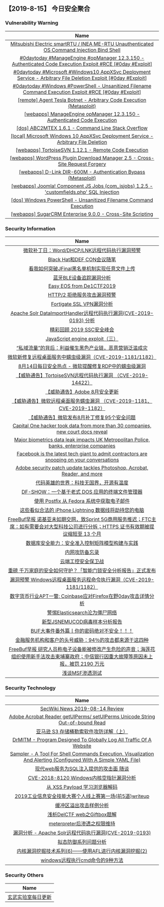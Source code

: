 
 ##   【2019-8-15】 今日安全聚合


###  						       							Vulnerability Warning

|                             Name                             |
| :----------------------------------------------------------: |
|[Mitsubishi Electric smartRTU / INEA ME-RTU Unauthenticated OS Command Injection Bind Shell](https://cxsecurity.com/issue/WLB-2019080056)|
|[#0daytoday #ManageEngine #opManager 12.3.150 - Authenticated Code Execution Exploit #RCE [#0day #Exploit]](http://0day.today/exploits/33118)|
|[#0daytoday #Microsoft #Windows10 AppXSvc Deployment Service - Arbitrary File Deletion Exploit [#0day #Exploit]](http://0day.today/exploits/33117)|
|[#0daytoday #Windows #PowerShell - Unsanitized Filename Command Execution Exploit #RCE [#0day #Exploit]](http://0day.today/exploits/33116)|
|[[remote] Agent Tesla Botnet - Arbitrary Code Execution (Metasploit)](https://www.exploit-db.com/exploits/47256)|
|[[webapps] ManageEngine opManager 12.3.150 - Authenticated Code Execution](https://www.exploit-db.com/exploits/47255)|
|[[dos] ABC2MTEX 1.6.1 - Command Line Stack Overflow](https://www.exploit-db.com/exploits/47254)|
|[[local] Microsoft Windows 10 AppXSvc Deployment Service - Arbitrary File Deletion](https://www.exploit-db.com/exploits/47253)|
|[[webapps] TortoiseSVN 1.12.1 - Remote Code Execution](https://www.exploit-db.com/exploits/47252)|
|[[webapps] WordPress Plugin Download Manager 2.5 - Cross-Site Request Forgery](https://www.exploit-db.com/exploits/47251)|
|[[webapps] D-Link DIR-600M - Authentication Bypass (Metasploit)](https://www.exploit-db.com/exploits/47250)|
|[[webapps] Joomla! Component JS Jobs (com_jsjobs) 1.2.5 - 'customfields.php' SQL Injection](https://www.exploit-db.com/exploits/47249)|
|[[dos] Windows PowerShell - Unsanitized Filename Command Execution](https://www.exploit-db.com/exploits/47248)|
|[[webapps] SugarCRM Enterprise 9.0.0 - Cross-Site Scripting](https://www.exploit-db.com/exploits/47247)|

### 						        							Security Information
|                             Name                                    |
| :----------------------------------------------------------: |
|[微软补丁日：Word/DHCP/LNK远程代码执行漏洞预警](https://www.anquanke.com/post/id/184217)|
|[Black Hat和DEF CON会议随笔](https://www.anquanke.com/post/id/184191)|
|[看我如何突破JFinal黑名单机制实现任意文件上传](https://www.anquanke.com/post/id/184203)|
|[蓝牙BLE设备追踪漏洞分析](https://www.anquanke.com/post/id/184194)|
|[Easy EOS from De1CTF2019](https://www.anquanke.com/post/id/183848)|
|[HTTP/2 拒绝服务攻击漏洞预警](https://www.anquanke.com/post/id/184181)|
|[Fortigate SSL VPN漏洞分析](https://www.anquanke.com/post/id/184097)|
|[Apache Solr DataImportHandler远程代码执行漏洞(CVE-2019-0193) 分析](https://www.anquanke.com/post/id/184151)|
|[精彩回顾  2019 SSC安全峰会](https://www.anquanke.com/post/id/184112)|
|[JavaScript engine exploit（三）](https://www.anquanke.com/post/id/183882)|
|[“私域流量”的背后：利益催生黑色产业链，恶意营销泛滥成灾](https://www.anquanke.com/post/id/184126)|
|[微软新修复远程桌面服务中蠕虫级漏洞（CVE-2019-1181/1182）](https://www.anquanke.com/post/id/184116)|
|[8月14日每日安全热点 - 微软提醒修复RDP中的蠕虫级漏洞](https://www.anquanke.com/post/id/184124)|
|[【威胁通告】TortoiseSVN远程代码执行漏洞 （CVE-2019-14422）](http://blog.nsfocus.net/cve-2019-14422/)|
|[【威胁通告】Adobe 8月安全更新](http://blog.nsfocus.net/adobe-2019-8/)|
|[【威胁通告】微软远程桌面服务蠕虫漏洞 （CVE-2019-1181、CVE-2019-1182）](http://blog.nsfocus.net/cve-2019-1181cve-2019-1182/)|
|[【威胁通告】微软发布8月补丁修复95个安全问题](http://blog.nsfocus.net/%e3%80%90%e5%a8%81%e8%83%81%e9%80%9a%e5%91%8a%e3%80%91%e5%be%ae%e8%bd%af%e5%8f%91%e5%b8%838%e6%9c%88%e8%a1%a5%e4%b8%81%e4%bf%ae%e5%a4%8d95%e4%b8%aa%e5%ae%89%e5%85%a8%e9%97%ae%e9%a2%98/)|
|[Capital One hacker took data from more than 30 companies, new court docs reveal](https://www.zdnet.com/article/capital-one-hacker-took-data-from-more-than-30-companies-new-court-docs-reveal/#ftag=RSSbaffb68)|
|[Major biometrics data leak impacts UK Metropolitan Police, banks, enterprise companies](https://www.zdnet.com/article/major-biometrics-data-leak-impacts-police-banks-enterprise-companies/#ftag=RSSbaffb68)|
|[Facebook is the latest tech giant to admit contractors are snooping on your conversations](https://www.zdnet.com/article/facebook-is-the-latest-tech-giant-to-admit-human-staff-listen-in-on-your-conversations/#ftag=RSSbaffb68)|
|[Adobe security patch update tackles Photoshop, Acrobat, Reader, and more](https://www.zdnet.com/article/adobe-security-patch-update-tackles-photoshop-acrobat-reader-and-more/#ftag=RSSbaffb68)|
|[代码英雄的世界：科技无国界，开源有温度](https://linux.cn/article-11226-1.html?utm_source=rss&utm_medium=rss)|
|[DF-SHOW：一个基于老式 DOS 应用的终端文件管理器](https://linux.cn/article-11225-1.html?utm_source=rss&utm_medium=rss)|
|[使用 Postfix 从 Fedora 系统中获取电子邮件](https://linux.cn/article-11224-1.html?utm_source=rss&utm_medium=rss)|
|[这些看似合法的 iPhone Lightning 数据线将劫持您的电脑](https://linux.cn/article-11223-1.html?utm_source=rss&utm_medium=rss)|
|[FreeBuf早报  诺基亚未如期交网，致Sprint 5G商用服务推迟；FTC主席：如有需要会对大型科技公司进行分拆；HTTPS 证书有效期被提议缩短至 13 个月](https://www.freebuf.com/news/211291.html)|
|[数据库安全能力：安全准入控制矩阵模型构建与实践](https://www.freebuf.com/articles/database/210467.html)|
|[内网攻防备忘录](https://www.freebuf.com/articles/network/210298.html)|
|[云端工控安全保卫战](https://www.freebuf.com/articles/ics-articles/211300.html)|
|[重磅  千万家庭的安全如何守护？「智能门锁安全分析报告」正式发布](https://www.freebuf.com/articles/paper/198703.html)|
|[漏洞预警  Windows远程桌面服务远程命令执行漏洞（CVE-2019-1181/1182）](https://www.freebuf.com/vuls/211328.html)|
|[数字货币行业APT一瞥: Coinbase应对Firefox在野0day攻击详情分析](https://www.freebuf.com/articles/blockchain-articles/211069.html)|
|[警惕Elasticsearch沦为僵尸网络](https://www.freebuf.com/articles/network/209564.html)|
|[新型JSNEMUCOD病毒样本分析报告](https://www.freebuf.com/articles/terminal/209769.html)|
|[BUF大事件番外篇丨你的密码绝对不安全！！！](https://www.freebuf.com/video/210671.html)|
|[金融服务机构和客户的头号威胁：94％的攻击都来源于这四种](https://www.freebuf.com/news/210509.html)|
|[FreeBuf早报  研究人员称电子设备能被修改产生危险的声音；海莲花组织使用新手法攻击柬埔寨政府；中信银行因重大故障等原因未上报，被罚 2190 万元](https://www.freebuf.com/news/211279.html)|
|[浅谈MSF渗透测试](https://www.freebuf.com/news/210292.html)|

### 						        							Security  Technology
|                             Name                                    |
| :----------------------------------------------------------: |
|[SecWiki News 2019-08-14 Review](http://www.sec-wiki.com/?2019-08-14)|
|[Adobe Acrobat Reader getUIPerms/ setUIPerms Unicode String Out-of-bound Read](https://paper.seebug.org/1016/)|
|[亚马逊 S3 存储桶勒索软件攻防详解（上）](https://www.4hou.com/technology/19658.html)|
|[DrMITM - Program Designed To Globally Log All Traffic Of A Website](http://www.kitploit.com/2019/08/drmitm-program-designed-to-globally-log.html)|
|[Sampler - A Tool For Shell Commands Execution, Visualization And Alerting (Configured With A Simple YAML File)](http://www.kitploit.com/2019/08/sampler-tool-for-shell-commands.html)|
|[现代web服务为SQL注入提供的攻击面 随谈](http://xz.aliyun.com/t/5963)|
|[CVE-2018-8120 Windows内核空指针漏洞分析](http://xz.aliyun.com/t/5966)|
|[从 XSS Payload 学习浏览器解码](http://xz.aliyun.com/t/5950)|
|[2019工业信息安全技能大赛个人线上赛第一场(前5道)writeup](http://xz.aliyun.com/t/5960)|
|[缓冲区溢出攻击样例分析](http://xz.aliyun.com/t/5964)|
|[浅析DelCTF web之Giftbox题解](http://xz.aliyun.com/t/5967)|
|[meterpreter后渗透之权限维持](http://xz.aliyun.com/t/5951)|
|[漏洞分析 - Apache Solr远程代码执行漏洞(CVE-2019-0193)](http://xz.aliyun.com/t/5965)|
|[拟态防御系列问题分析](http://xz.aliyun.com/t/5953)|
|[内核漏洞挖掘技术系列(6)——使用AFL进行内核漏洞挖掘(2)](http://xz.aliyun.com/t/5943)|
|[windows远程执行cmd命令的9种方法](http://xz.aliyun.com/t/5957)|

### 						        							Security  Others
|                             Name                                    |
| :----------------------------------------------------------: |
|[玄武实验室每日更新](https://weibo.com/p/1006065582522936/wenzhang?from=page_100606_profile&wvr=6&mod=wenzhangmore)|

